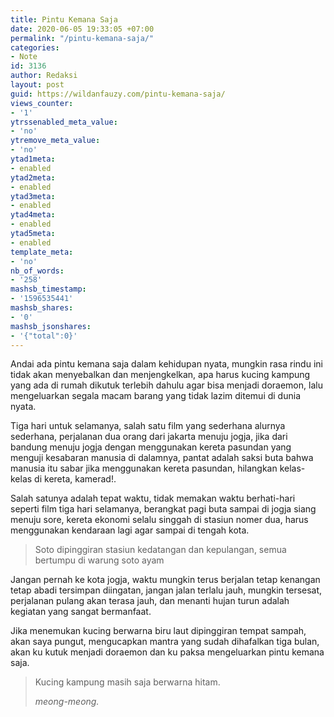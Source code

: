 ```yaml
---
title: Pintu Kemana Saja
date: 2020-06-05 19:33:05 +07:00
permalink: "/pintu-kemana-saja/"
categories:
- Note
id: 3136
author: Redaksi
layout: post
guid: https://wildanfauzy.com/pintu-kemana-saja/
views_counter:
- '1'
ytrssenabled_meta_value:
- 'no'
ytremove_meta_value:
- 'no'
ytad1meta:
- enabled
ytad2meta:
- enabled
ytad3meta:
- enabled
ytad4meta:
- enabled
ytad5meta:
- enabled
template_meta:
- 'no'
nb_of_words:
- '258'
mashsb_timestamp:
- '1596535441'
mashsb_shares:
- '0'
mashsb_jsonshares:
- '{"total":0}'
---
```


<p class="has-drop-cap">
  Andai ada pintu kemana saja dalam kehidupan nyata, mungkin rasa rindu ini tidak akan menyebalkan dan menjengkelkan, apa harus kucing kampung yang ada di rumah dikutuk terlebih dahulu agar bisa menjadi doraemon, lalu mengeluarkan segala macam barang yang tidak lazim ditemui di dunia nyata.
</p>

Tiga hari untuk selamanya, salah satu film yang sederhana alurnya sederhana, perjalanan dua orang dari jakarta menuju jogja, jika dari bandung menuju jogja dengan menggunakan kereta pasundan yang menguji kesabaran manusia di dalamnya, pantat adalah saksi buta bahwa manusia itu sabar jika menggunakan kereta pasundan, hilangkan kelas-kelas di kereta, kamerad!.

Salah satunya adalah tepat waktu, tidak memakan waktu berhati-hari seperti film tiga hari selamanya, berangkat pagi buta sampai di jogja siang menuju sore, kereta ekonomi selalu singgah di stasiun nomer dua, harus menggunakan kendaraan lagi agar sampai di tengah kota.

<blockquote class="wp-block-quote">
  <p>
    Soto dipinggiran stasiun kedatangan dan kepulangan, semua bertumpu di warung soto ayam
  </p>
  
  <p>
  </p>
</blockquote>

Jangan pernah ke kota jogja, waktu mungkin terus berjalan tetap kenangan tetap abadi tersimpan diingatan, jangan jalan terlalu jauh, mungkin tersesat, perjalanan pulang akan terasa jauh, dan menanti hujan turun adalah kegiatan yang sangat bermanfaat.

Jika menemukan kucing berwarna biru laut dipinggiran tempat sampah, akan saya pungut, mengucapkan mantra yang sudah dihafalkan tiga bulan, akan ku kutuk menjadi doraemon dan ku paksa mengeluarkan pintu kemana saja.

<blockquote class="wp-block-quote">
  <p>
    Kucing kampung masih saja berwarna hitam.
  </p>
  
  <cite>meong-meong.</cite>
</blockquote>